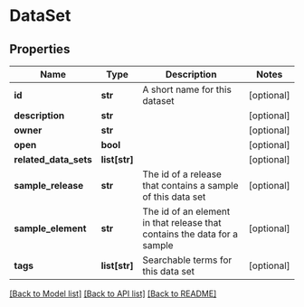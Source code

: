 # DataSet

## Properties
Name | Type | Description | Notes
------------ | ------------- | ------------- | -------------
**id** | **str** | A short name for this dataset | [optional] 
**description** | **str** |  | [optional] 
**owner** | **str** |  | [optional] 
**open** | **bool** |  | [optional] 
**related_data_sets** | **list[str]** |  | [optional] 
**sample_release** | **str** | The id of a release that contains a sample of this data set | [optional] 
**sample_element** | **str** | The id of an element in that release that contains the data for a sample | [optional] 
**tags** | **list[str]** | Searchable terms for this data set | [optional] 

[[Back to Model list]](../README.md#documentation-for-models) [[Back to API list]](../README.md#documentation-for-api-endpoints) [[Back to README]](../README.md)


